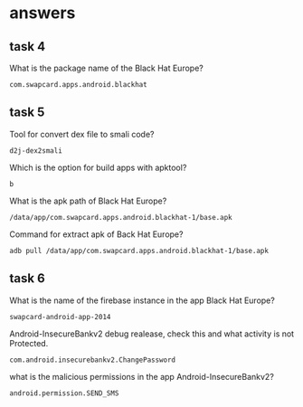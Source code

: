 # answers


## task 4

What is the package name of the Black Hat Europe?

```com.swapcard.apps.android.blackhat```


## task 5 

Tool for convert dex file to smali code?

```d2j-dex2smali```

Which is the option for build apps with apktool?

```b```

What is the apk path of Black Hat Europe?

```/data/app/com.swapcard.apps.android.blackhat-1/base.apk```


Command for extract apk of Back Hat Europe?

`adb pull /data/app/com.swapcard.apps.android.blackhat-1/base.apk`


## task 6

What is the name of the firebase instance in the app Black Hat Europe?

```swapcard-android-app-2014 ```

Android-InsecureBankv2 debug realease, check this and what activity is not Protected.

```com.android.insecurebankv2.ChangePassword```

what is the malicious permissions in the app Android-InsecureBankv2?

```android.permission.SEND_SMS```

